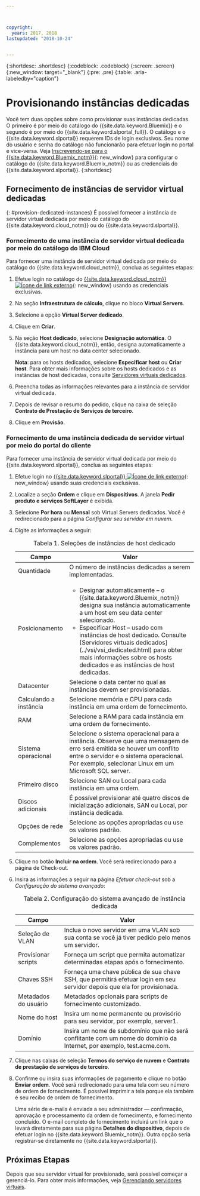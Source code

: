 ```yaml
---



copyright:
  years: 2017, 2018
lastupdated: "2018-10-24"


---
```


{:shortdesc: .shortdesc}
{:codeblock: .codeblock}
{:screen: .screen}
{:new_window: target="_blank"}
{:pre: .pre}
{:table: .aria-labeledby="caption"}


# Provisionando instâncias dedicadas

Você tem duas opções sobre como provisionar suas instâncias dedicadas. O primeiro é por meio do catálogo do {{site.data.keyword.Bluemix}} e o segundo é por meio do {{site.data.keyword.slportal_full}}. O catálogo e o {{site.data.keyword.slportal}} requerem IDs de login exclusivos. Seu nome do usuário e senha do catálogo não funcionarão para efetuar login no portal e vice-versa. Veja [Inscrevendo-se para o {{site.data.keyword.Bluemix_notm}}](https://console.bluemix.net/docs/admin/adminpublic.html#signing-up-for-bluemix){: new_window} para configurar o catálogo do {{site.data.keyword.Bluemix_notm}} ou as credenciais do {{site.data.keyword.slportal}}.
{:shortdesc}

## Fornecimento de instâncias de servidor virtual dedicadas
{: #provision-dedicated-instances}
É possível fornecer a instância de servidor virtual dedicada por meio do catálogo do {{site.data.keyword.cloud_notm}} ou do {{site.data.keyword.slportal}}. 

### Fornecimento de uma instância de servidor virtual dedicada por meio do catálogo do IBM Cloud 
Para fornecer uma instância de servidor virtual dedicada por meio do catálogo do
{{site.data.keyword.cloud_notm}}, conclua as seguintes etapas:

  1. Efetue login no catálogo do [{{site.data.keyword.cloud_notm}}![Ícone de link externo](../icons/launch-glyph.svg "Ícone de link externo")](https://console.bluemix.net/catalog/){: new_window} usando as credenciais exclusivas. 
  2. Na seção **Infraestrutura de cálculo**, clique no bloco **Virtual Servers**.
  3. Selecione a opção **Virtual Server dedicado**.
  4. Clique em **Criar**.
  5. Na seção **Host dedicado**, selecione **Designação automática**. O {{site.data.keyword.cloud_notm}}, então, designa automaticamente a instância para um host no data center selecionado.
  
     **Nota**: para os hosts dedicados, selecione **Especificar host** ou **Criar host**. Para obter mais informações sobre os hosts dedicados e as instâncias de host dedicadas, consulte [Servidores virtuais dedicados](../vsi/vsi_dedicated.html).
     
  5. Preencha todas as informações relevantes para a instância de servidor virtual dedicada. 
  6. Depois de revisar o resumo do pedido, clique na caixa de seleção **Contrato de Prestação de Serviços de terceiro**. 
  7. Clique em **Provisão**.

### Fornecimento de uma instância dedicada de servidor virtual por meio do portal do cliente
Para fornecer uma instância de servidor virtual dedicada por meio do {{site.data.keyword.slportal}}, conclua as seguintes etapas:

1. Efetue login no [{{site.data.keyword.slportal}} ![Ícone de link externo](../icons/launch-glyph.svg "Ícone de link externo")](https://control.softlayer.com/){: new_window} usando suas credenciais exclusivas.
2. Localize a seção **Ordem** e clique em **Dispositivos**. A janela **Pedir produto e serviços SoftLayer** é exibida. 
3.  Selecione **Por hora** ou **Mensal** sob Virtual Servers dedicados. Você é redirecionado para a página *Configurar seu servidor em nuvem*. 

4.	Digite as informações a seguir:
       
    <table>
    <CAPTION>Tabela 1. Seleções de instâncias de host dedicado</CAPTION>
    <THEAD>
    <TR>
    <th>Campo</th>
    <th>Valor</th>
    </TR>
    </THEAD>
    <TBODY>
    <tr>
    <td>Quantidade</td>
    <td>O número de instâncias dedicadas a serem implementadas.</td>
    </tr>
    <tr>
    <td>Posicionamento</td>
    <td>
    <ul>
    <li>Designar automaticamente – o {{site.data.keyword.Bluemix_notm}} designa sua instância automaticamente a um host em seu data center selecionado.</li>
    <li>Especificar Host – usado com instâncias de host dedicado. Consulte [Servidores virtuais dedicados](../vsi/vsi_dedicated.html) para obter mais informações sobre os hosts dedicados e as instâncias de host dedicadas.</li>
    </ul>
    </td>
    </tr>
    <tr>
    <td>Datacenter</td>
    <td>Selecione o data center no qual as instâncias devem ser provisionadas.</td>
    </tr>
    <tr>
    <td>Calculando a instância</td>
    <td> Selecione memória e CPU para cada instância em uma ordem de fornecimento.</td>
    </tr>
    <tr>
    <td>RAM</td>
    <td> Selecione a RAM para cada instância em uma ordem de fornecimento.</td>
    </tr>
    <tr>
    <td>Sistema operacional</td>
    <td>Selecione o sistema operacional para a instância. Observe que uma mensagem de erro será emitida se houver um conflito entre o servidor e o sistema operacional. Por exemplo, selecionar Linux em um Microsoft SQL server.</td>
    </tr>
    <tr>
    <td>Primeiro disco</td>
    <td>Selecione SAN ou Local para cada instância em uma ordem.</td>
    </tr>
    <tr>
    <td>Discos adicionais</td>
    <td>É possível provisionar até quatro discos de inicialização adicionais, SAN ou Local, por instância dedicada.</td>
    </tr>
    <td>Opções de rede</td>
    <td> Selecione as opções apropriadas ou use os valores padrão.</td>
    </tr>
    <tr>
    <td>Complementos</td>
    <td> Selecione as opções apropriadas ou use os valores padrão.</td>
    </tr>
    <tr>
    </TBODY>
    </table> 

5.	Clique no botão **Incluir na ordem**. Você será redirecionado para a página de Check-out.
6.  Insira as informações a seguir na página *Efetuar check-out* sob a *Configuração do sistema avançado*:

    <table>
    <CAPTION>Tabela 2. Configuração do sistema avançado de instância dedicada</CAPTION>
    <THEAD>
    <TR>
    <th>Campo</th>
    <th>Valor</th>
    </TR>
    </THEAD>
    <TBODY>
    <tr>
    <td>Seleção de VLAN</td>
    <td>Inclua o novo servidor em uma VLAN sob sua conta se você já tiver pedido pelo menos um servidor.</td>
    </tr>
    <tr>
    <td>Provisionar scripts</td>
    <td>Forneça um script que permita automatizar determinadas etapas após o fornecimento.</td>
    </tr>
    <tr>
    <td>Chaves SSH</td>
    <td>Forneça uma chave pública de sua chave SSH, que permitirá efetuar login em seu servidor depois que ela for provisionada.</td>
    </tr>
    <tr>
    <td>Metadados do usuário</td>
    <td>Metadados opcionais para scripts de fornecimento customizado.</td>
    </tr>
    <tr>
    <td>Nome do host</td>
    <td>Insira um nome permanente ou provisório para seu servidor, por exemplo, server1.</td>
    </tr>
    <tr>
    <td>Domínio</td>
    <td>Insira um nome de subdomínio que não será conflitante com um nome do domínio da Internet, por exemplo, test.acme.com.</td>
    </tr>
    </TBODY>
    </table>

7.  Clique nas caixas de seleção **Termos do serviço de nuvem** e **Contrato de prestação de serviços de terceiro**.
8. Confirme ou insira suas informações de pagamento e clique no botão **Enviar ordem**. Você será redirecionado para uma tela com seu número de ordem de fornecimento. É possível imprimir a tela porque ela também é seu recibo de ordem de fornecimento.

    Uma série de e-mails é enviada a seu administrador — confirmação, aprovação e processamento da ordem de fornecimento, e fornecimento concluído. O e-mail completo de fornecimento incluirá um link que o levará diretamente para sua página **Detalhes do dispositivo**, depois de efetuar login no {{site.data.keyword.Bluemix_notm}}. Outra opção seria registrar-se diretamente no {{site.data.keyword.slportal}}.

## Próximas Etapas
Depois que seu servidor virtual for provisionado, será possível começar a gerenciá-lo. Para obter mais informações, veja [Gerenciando servidores virtuais](../vsi/vsi_managing.html).

